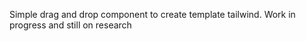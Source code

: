 Simple drag and drop component to create template tailwind. 
Work in progress and still on research 

